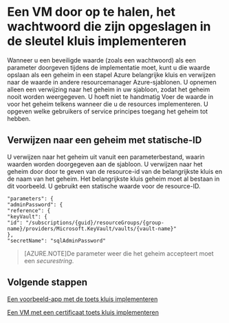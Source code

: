 <properties
    pageTitle="Een VM met een wachtwoord die zijn opgeslagen in Azure stapel toets kluis implementeren | Microsoft Azure"
    description="Informatie over het implementeren van een VM met een wachtwoord die zijn opgeslagen in Azure stapel toets kluis"
    services="azure-stack"
    documentationCenter=""
    authors="rlfmendes"
    manager="natmack"
    editor=""/>

<tags
    ms.service="azure-stack"
    ms.workload="na"
    ms.tgt_pltfrm="na"
    ms.devlang="na"
    ms.topic="get-started-article"
    ms.date="09/26/2016"
    ms.author="ricardom"/>

# <a name="deploy-a-vm-by-retrieving-the-password-stored-in-key-vault"></a>Een VM door op te halen, het wachtwoord die zijn opgeslagen in de sleutel kluis implementeren

Wanneer u een beveiligde waarde (zoals een wachtwoord) als een parameter doorgeven tijdens de implementatie moet, kunt u die waarde opslaan als een geheim in een stapel Azure belangrijke kluis en verwijzen naar de waarde in andere resourcemanager Azure-sjablonen. U opnemen alleen een verwijzing naar het geheim in uw sjabloon, zodat het geheim nooit worden weergegeven. U hoeft niet te handmatig Voer de waarde in voor het geheim telkens wanneer die u de resources implementeren. U opgeven welke gebruikers of service principes toegang het geheim tot hebben.

## <a name="reference-a-secret-with-static-id"></a>Verwijzen naar een geheim met statische-ID

U verwijzen naar het geheim uit vanuit een parameterbestand, waarin waarden worden doorgegeven aan de sjabloon. U verwijzen naar het geheim door door te geven van de resource-id van de belangrijkste kluis en de naam van het geheim. Het belangrijkste kluis geheim moet al bestaan in dit voorbeeld. U gebruikt een statische waarde voor de resource-ID.

    "parameters": {
    "adminPassword": {
    "reference": {
    "keyVault": {
    "id": "/subscriptions/{guid}/resourceGroups/{group-name}/providers/Microsoft.KeyVault/vaults/{vault-name}"
    },
    "secretName": "sqlAdminPassword"


>[AZURE.NOTE]De parameter weer die het geheim accepteert moet een *securestring*.

## <a name="next-steps"></a>Volgende stappen
[Een voorbeeld-app met de toets kluis implementeren](azure-stack-kv-sample-app.md)

[Een VM met een certificaat toets kluis implementeren](azure-stack-kv-push-secret-into-vm.md)

